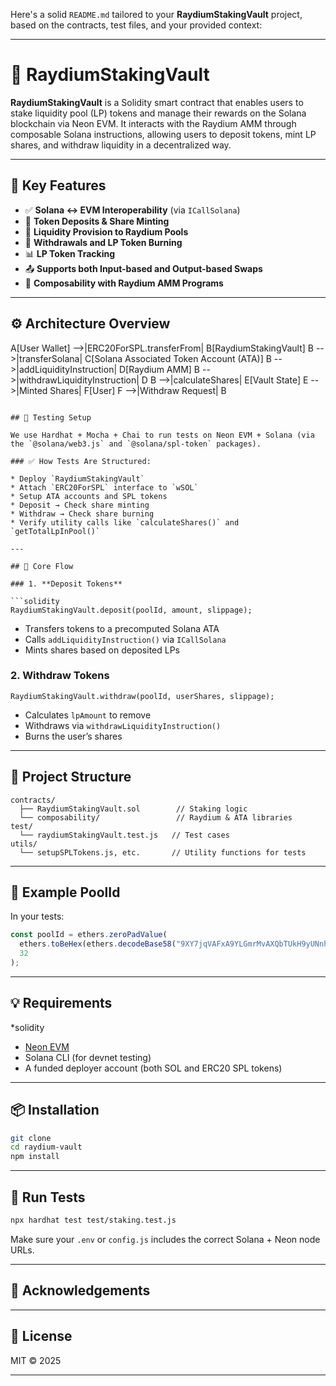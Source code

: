 Here's a solid `README.md` tailored to your **RaydiumStakingVault** project, based on the contracts, test files, and your provided context:

---

# 🧱 RaydiumStakingVault

**RaydiumStakingVault** is a Solidity smart contract that enables users to stake liquidity pool (LP) tokens and manage their rewards on the Solana blockchain via Neon EVM. It interacts with the Raydium AMM through composable Solana instructions, allowing users to deposit tokens, mint LP shares, and withdraw liquidity in a decentralized way.

---

## 📌 Key Features

* ✅ **Solana ↔ EVM Interoperability** (via `ICallSolana`)
* 🧪 **Token Deposits & Share Minting**
* 🔁 **Liquidity Provision to Raydium Pools**
* 💸 **Withdrawals and LP Token Burning**
* 📊 **LP Token Tracking**
* 📤 **Supports both Input-based and Output-based Swaps**
* 🧱 **Composability with Raydium AMM Programs**

---

## ⚙️ Architecture Overview


  A[User Wallet] -->|ERC20ForSPL.transferFrom| B[RaydiumStakingVault]
  B -->|transferSolana| C[Solana Associated Token Account (ATA)]
  B -->|addLiquidityInstruction| D[Raydium AMM]
  B -->|withdrawLiquidityInstruction| D
  B -->|calculateShares| E[Vault State]
  E -->|Minted Shares| F[User]
  F -->|Withdraw Request| B
```

## 🧪 Testing Setup

We use Hardhat + Mocha + Chai to run tests on Neon EVM + Solana (via the `@solana/web3.js` and `@solana/spl-token` packages).

### ✅ How Tests Are Structured:

* Deploy `RaydiumStakingVault`
* Attach `ERC20ForSPL` interface to `wSOL`
* Setup ATA accounts and SPL tokens
* Deposit → Check share minting
* Withdraw → Check share burning
* Verify utility calls like `calculateShares()` and `getTotalLpInPool()`

---

## 🔁 Core Flow

### 1. **Deposit Tokens**

```solidity
RaydiumStakingVault.deposit(poolId, amount, slippage);
```

* Transfers tokens to a precomputed Solana ATA
* Calls `addLiquidityInstruction()` via `ICallSolana`
* Mints shares based on deposited LPs

### 2. **Withdraw Tokens**

```solidity
RaydiumStakingVault.withdraw(poolId, userShares, slippage);
```

* Calculates `lpAmount` to remove
* Withdraws via `withdrawLiquidityInstruction()`
* Burns the user’s shares

---

## 📁 Project Structure

```
contracts/
  ├── RaydiumStakingVault.sol        // Staking logic
  └── composability/                 // Raydium & ATA libraries
test/
  └── raydiumStakingVault.test.js   // Test cases
utils/
  └── setupSPLTokens.js, etc.       // Utility functions for tests
```

---

## 🧪 Example PoolId

In your tests:

```js
const poolId = ethers.zeroPadValue(
  ethers.toBeHex(ethers.decodeBase58("9XY7jqVAFxA9YLGmrMvAXQbTUkH9yUNnhYkG84YkPMfG")),
  32
);
```

---

## 💡 Requirements

*solidity 
* [Neon EVM](https://neonlabs.org/)
* Solana CLI (for devnet testing)
* A funded deployer account (both SOL and ERC20 SPL tokens)

---

## 📦 Installation

```bash
git clone 
cd raydium-vault
npm install
```

---

## 🚀 Run Tests

```bash
npx hardhat test test/staking.test.js
```

Make sure your `.env` or `config.js` includes the correct Solana + Neon node URLs.

---

## 🙏 Acknowledgements


---

## 📜 License

MIT © 2025

---


